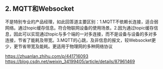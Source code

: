 ## 
## 2. MQTT和Websocket  
不是特别专业的产品经理，如此回答道主要区别：1.MQTT不依赖长连接，适合弱网络。通过topic缓存信息。符合物联网设备的使用场景。2.因为通过topic缓存信息，因此可以实现通过topic与多个端的一对多连接，而不是设备与设备的多对多连接，节省了能耗及带宽。3.MQTT的心跳，及非信息的报文，较Websocket更少，更节省带宽及能耗。更适用于物理网的多种网络协议  


https://zhuanlan.zhihu.com/p/441716093  
https://blog.csdn.net/weixin_34199405/article/details/87961469